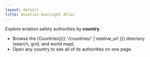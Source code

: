 ```yaml
---
layout: default
title: Aviation Oversight Atlas
---
```


<link rel="stylesheet" href="{{ '/assets/css/site.css' | relative_url }}">
<script>window.BASE = '{{ "" | relative_url }}';</script>

Explore aviation safety authorities by **country**.

- Browse the [Countries]({{ '/countries/' | relative_url }}) directory (search, grid, and world map).
- Open any country to see all of its authorities on one page.

<script>
  // Used by JS to prefix links and fetches on project sites
  window.BASE = '{{ "" | relative_url }}';
</script>

